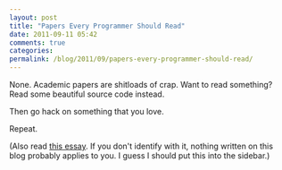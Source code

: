 ```yaml
---
layout: post
title: "Papers Every Programmer Should Read"
date: 2011-09-11 05:42
comments: true
categories:
permalink: /blog/2011/09/papers-every-programmer-should-read/
---
```


None. Academic papers are shitloads of crap. Want to read something? Read some beautiful source code instead.

Then go hack on something that you love.

Repeat.

(Also read [this essay](http://www.paulgraham.com/hp.html). If you don't identify with it, nothing written on this blog probably applies to you. I guess I should put this into the sidebar.)
